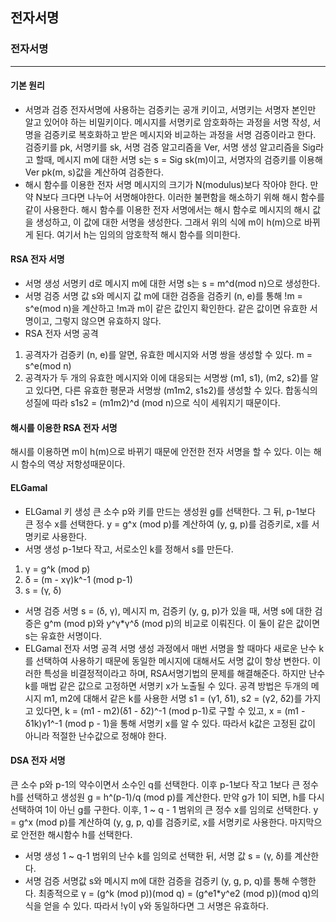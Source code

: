 ## 전자서명
### 전자서명
---
#### 기본 원리
* 서명과 검증
전자서명에 사용하는 검증키는 공개 키이고, 서명키는 서명자 본인만 알고 있어야 하는 비밀키이다. 메시지를 서명키로 암호화하는 과정을 서명 작성, 서명을 검증키로 복호화하고 받은 메시지와 비교하는 과정을 서명 검증이라고 한다. 검증키를 pk, 서명키를 sk, 서명 검증 알고리즘을 Ver, 서명 생성 알고리즘을 Sig라고 할때, 메시지 m에 대한 서명 s는 s = Sig sk(m)이고, 서명자의 검증키를 이용해 Ver pk(m, s)값을 계산하여 검증한다. 
* 해시 함수를 이용한 전자 서명
메시지의 크기가 N(modulus)보다 작아야 한다. 만약 N보다 크다면 나누어 서명해야한다. 이러한 불편함을 해소하기 위해 해시 함수를 같이 사용한다. 해시 함수를 이용한 전자 서명에서는 해시 함수로 메시지의 해시 값을 생성하고, 이 값에 대한 서명을 생성한다. 그래서 위의 식에 m이 h(m)으로 바뀌게 된다. 여기서 h는 임의의 암호학적 해시 함수를 의미한다.
#### RSA 전자 서명
* 서명 생성
서명키 d로 메시지 m에 대한 서명 s는 s = m^d(mod n)으로 생성한다.
* 서명 검증
서명 값 s와 메시지 값 m에 대한 검증을 검증키 (n, e)를 통해 !m = s^e(mod n)을 계산하고 !m과 m이 같은 값인지 확인한다. 같은 값이면 유효한 서명이고, 그렇지 않으면 유효하지 않다.
* RSA 전자 서명 공격
1. 공격자가 검증키 (n, e)를 알면, 유효한 메시지와 서명 쌍을 생성할 수 있다. m = s^e(mod n)
2. 공격자가 두 개의 유효한 메시지와 이에 대응되는 서명쌍 (m1, s1), (m2, s2)를 알고 있다면, 다른 유효한 평문과 서명쌍 (m1m2, s1s2)를 생성할 수 있다. 합동식의 성질에 따라 s1s2 = (m1m2)^d (mod n)으로 식이 세워지기 때문이다.
#### 해시를 이용한 RSA 전자 서명
해시를 이용하면 m이 h(m)으로 바뀌기 때문에 안전한 전자 서명을 할 수 있다. 이는 해시 함수의 역상 저항성때문이다.
#### ELGamal
* ELGamal 키 생성
큰 소수 p와 키를 만드는 생성원 g를 선택한다. 그 뒤, p-1보다 큰 정수 x를 선택한다. y = g^x (mod p)를 계산하여 (y, g, p)를 검증키로, x를 서명키로 사용한다.
* 서명 생성
p-1보다 작고, 서로소인 k를 정해서 s를 만든다.
1. γ = g^k (mod p)
2. δ = (m - xγ)k^-1 (mod p-1)
3. s = (γ, δ)
* 서명 검증
서명 s = (δ, γ), 메시지 m, 검증키 (y, g, p)가 있을 때, 서명 s에 대한 검증은 g^m (mod p)와 y^γ*γ^δ (mod p)의 비교로 이뤄진다. 이 둘이 같은 값이면 s는 유효한 서명이다. 
* ELGamal 전자 서명 공격
서명 생성 과정에서 매번 서명을 할 때마다 새로운 난수 k를 선택하여 사용하기 때문에 동일한 메시지에 대해서도 서명 값이 항상 변한다. 이러한 특성을 비결정적이라고 하며, RSA서명기법의 문제를 해결해준다. 하지만 난수 k를 매법 같은 값으로 고정하면 서명키 x가 노출될 수 있다. 공격 방법은 두개의 메시지 m1, m2에 대해서 같은 k를 사용한 서명 s1 = (γ1, δ1), s2 = (γ2, δ2)를 가지고 있다면, k = (m1 - m2)(δ1 - δ2)^-1 (mod p-1)로 구할 수 있고, x = (m1 - δ1k)γ1^-1 (mod p - 1)을 통해 서명키 x를 알 수 있다. 따라서 k값은 고정된 값이 아니라 적절한 난수값으로 정해야 한다.
#### DSA 전자 서명
큰 소수 p와 p-1의 약수이면서 소수인 q를 선택한다. 이후 p-1보다 작고 1보다 큰 정수 h를 선택하고 생성원 g = h^(p-1)/q (mod p)를 계산한다. 만약 g가 1이 되면, h를 다시 선택하여 1이 아닌 g를 구한다. 이후, 1 ~ q - 1 범위의 큰 정수 x를 임의로 선택한다. y = g^x (mod p)를 계산하여 (y, g, p, q)를 검증키로, x를 서명키로 사용한다. 마지막으로 안전한 해시함수 h를 선택한다.
* 서명 생성
1 ~ q-1 범위의 난수 k를 임의로 선택한 뒤, 서명 값 s = (γ, δ)를 계산한다. 
* 서명 검증
서명값 s와 메시지 m에 대한 검증을 검증키 (y, g, p, q)를 통해 수행한다. 최종적으로 γ = (g^k (mod p))(mod q) = (g^e1*y^e2 (mod p))(mod q)의 식을 얻을 수 있다. 따라서 !γ이 γ와 동일하다면 그 서명은 유효하다.